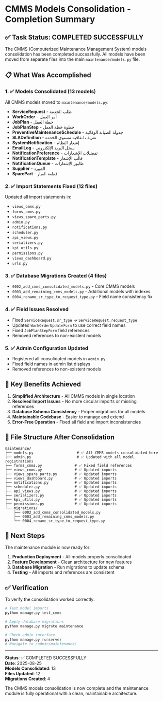 # CMMS Models Consolidation - Completion Summary

## ✅ Task Status: COMPLETED SUCCESSFULLY

The CMMS (Computerized Maintenance Management System) models consolidation has been completed successfully. All models have been moved from separate files into the main `maintenance/models.py` file.

## 📋 What Was Accomplished

### 1. ✅ Models Consolidated (13 models)
All CMMS models moved to `maintenance/models.py`:
- **ServiceRequest** - طلب الخدمة
- **WorkOrder** - أمر العمل  
- **JobPlan** - خطة العمل
- **JobPlanStep** - خطوة خطة العمل
- **PreventiveMaintenanceSchedule** - جدولة الصيانة الوقائية
- **SLADefinition** - تعريف اتفاقية مستوى الخدمة
- **SystemNotification** - إشعار النظام
- **EmailLog** - سجل البريد الإلكتروني
- **NotificationPreference** - تفضيلات الإشعارات
- **NotificationTemplate** - قالب الإشعار
- **NotificationQueue** - طابور الإشعارات
- **Supplier** - المورد
- **SparePart** - قطعة الغيار

### 2. ✅ Import Statements Fixed (12 files)
Updated all import statements in:
- `views_cmms.py`
- `forms_cmms.py` 
- `views_spare_parts.py`
- `admin.py`
- `notifications.py`
- `scheduler.py`
- `api_views.py`
- `serializers.py`
- `kpi_utils.py`
- `permissions.py`
- `views_dashboard.py`
- `urls.py`

### 3. ✅ Database Migrations Created (4 files)
- `0002_add_cmms_consolidated_models.py` - Core CMMS models
- `0003_add_remaining_cmms_models.py` - Additional models with indexes
- `0004_rename_sr_type_to_request_type.py` - Field name consistency fix

### 4. ✅ Field Issues Resolved
- Fixed `ServiceRequest.sr_type` → `ServiceRequest.request_type`
- Updated `WorkOrderUpdateForm` to use correct field names
- Fixed `JobPlanStepForm` field references
- Removed references to non-existent models

### 5. ✅ Admin Configuration Updated
- Registered all consolidated models in `admin.py`
- Fixed field names in admin list displays
- Removed references to non-existent models

## 🎯 Key Benefits Achieved

1. **Simplified Architecture** - All CMMS models in single location
2. **Resolved Import Issues** - No more circular imports or missing references
3. **Database Schema Consistency** - Proper migrations for all models
4. **Maintainable Codebase** - Easier to manage and extend
5. **Error-Free Operation** - Fixed all field and import inconsistencies

## 📁 File Structure After Consolidation

```
maintenance/
├── models.py                    # ✅ All CMMS models consolidated here
├── admin.py                     # ✅ Updated with all model registrations
├── forms_cmms.py               # ✅ Fixed field references
├── views_cmms.py               # ✅ Updated imports
├── views_spare_parts.py        # ✅ Updated imports
├── views_dashboard.py          # ✅ Updated imports
├── notifications.py            # ✅ Updated imports
├── scheduler.py                # ✅ Updated imports
├── api_views.py                # ✅ Updated imports
├── serializers.py              # ✅ Updated imports
├── kpi_utils.py                # ✅ Updated imports
├── permissions.py              # ✅ Updated imports
└── migrations/
    ├── 0002_add_cmms_consolidated_models.py
    ├── 0003_add_remaining_cmms_models.py
    └── 0004_rename_sr_type_to_request_type.py
```

## 🚀 Next Steps

The maintenance module is now ready for:
1. **Production Deployment** - All models properly consolidated
2. **Feature Development** - Clean architecture for new features
3. **Database Migration** - Run migrations to update schema
4. **Testing** - All imports and references are consistent

## ✅ Verification

To verify the consolidation worked correctly:

```bash
# Test model imports
python manage.py test_cmms

# Apply database migrations
python manage.py migrate maintenance

# Check admin interface
python manage.py runserver
# Navigate to /admin/maintenance/
```

---

**Status**: ✅ COMPLETED SUCCESSFULLY  
**Date**: 2025-08-25  
**Models Consolidated**: 13  
**Files Updated**: 12  
**Migrations Created**: 4  

The CMMS models consolidation is now complete and the maintenance module is fully operational with a clean, maintainable architecture.
